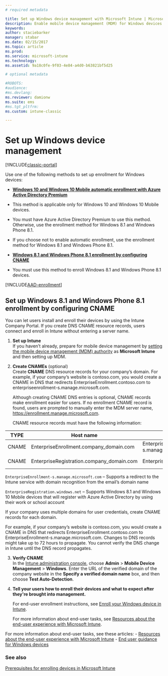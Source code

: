 ```yaml
---
# required metadata

title: Set up Windows device management with Microsoft Intune | Microsoft Docs
description: Enable mobile device management (MDM) for Windows devices with Microsoft Intune.
keywords:
author: staciebarker
manager: stabar
ms.date: 02/15/2017
ms.topic: article
ms.prod:
ms.service: microsoft-intune
ms.technology:
ms.assetid: 9a18c0fe-9f03-4e84-a4d0-b63821bf5d25

# optional metadata

#ROBOTS:
#audience:
#ms.devlang:
ms.reviewer: damionw
ms.suite: ems
#ms.tgt_pltfrm:
ms.custom: intune-classic

---
```


# Set up Windows device management

[!INCLUDE[classic-portal](../includes/classic-portal.md)]

Use one of the following methods to set up enrollment for Windows devices:

- [**Windows 10 and Windows 10 Mobile automatic enrollment with Azure Active Directory Premium**](#set-up-windows-10-and-windows-10-mobile-automatic-enrollment-with-azure-active-directory-premium) 
 -  This method is applicable only for Windows 10 and Windows 10 Mobile devices.
 -  You must have Azure Active Directory Premium to use this method. Otherwise, use the enrollment method for Windows 8.1 and Windows Phone 8.1.
 -  If you choose not to enable automatic enrollment, use the enrollment method for Windows 8.1 and Windows Phone 8.1.


- [**Windows 8.1 and Windows Phone 8.1 enrollment by configuring CNAME**](#set-up-windows-81-and-windows-phone-81-enrollment-by-configuring-cname) 
 - You must use this method to enroll Windows 8.1 and Windows Phone 8.1 devices.

[!INCLUDE[AAD-enrollment](../includes/win10-automatic-enrollment-aad.md)]

## Set up Windows 8.1 and Windows Phone 8.1 enrollment by configuring CNAME
You can let users install and enroll their devices by using the Intune Company Portal. If you create DNS CNAME resource records,  users connect and enroll in Intune without entering a server name.

1. **Set up Intune**<br>
If you haven’t already, prepare for mobile device management by  [setting the mobile device management (MDM) authority](prerequisites-for-enrollment.md#step-2-set-mdm-authority) as **Microsoft Intune** and then setting up MDM.

2. **Create CNAMEs** (optional)<br>
Create **CNAME** DNS resource records for your company’s domain. For example, if your company’s website is contoso.com, you would create a CNAME in DNS that redirects EnterpriseEnrollment.contoso.com to enterpriseenrollment-s.manage.microsoft.com.


   Although creating CNAME DNS entries is optional, CNAME records make enrollment easier for users. If no enrollment CNAME record is found, users are prompted to manually enter the MDM server name, https://enrollment.manage.microsoft.com.


	CNAME resource records must have the following information:

  |TYPE|Host name|Points to|TTL|
  |--------|-------------|-------------|-------|
  |CNAME|EnterpriseEnrollment.company_domain.com|EnterpriseEnrollment-s.manage.microsoft.com |1 Hour|
  |CNAME|EnterpriseRegistration.company_domain.com|EnterpriseRegistration.windows.net|1 Hour|

  `EnterpriseEnrollment-s.manage.microsoft.com` – Supports a redirect to the Intune service with domain recognition from the email’s domain name

  `EnterpriseRegistration.windows.net` – Supports Windows 8.1 and Windows 10 Mobile devices that will register with Azure Active Directory by using their work or school account

  If your company uses multiple domains for user credentials, create CNAME records for each domain.

  For example, if your company’s website is contoso.com, you would create a CNAME in DNS that redirects EnterpriseEnrollment.contoso.com to EnterpriseEnrollment-s.manage.microsoft.com. Changes to DNS records might take up to 72 hours to propagate. You cannot verify the DNS change in Intune until the DNS record propagates.

3.  **Verify CNAME**<br>In the [Intune administration console](http://manage.microsoft.com), choose **Admin** &gt; **Mobile Device Management** &gt; **Windows**. Enter the URL of the verified domain of the company website in the **Specify a verified domain name** box, and then choose **Test Auto-Detection**.

4.  **Tell your users how to enroll their devices and what to expect after they're brought into management.**

	For end-user enrollment instructions, see [Enroll your Windows device in Intune](https://docs.microsoft.com/intune/enduser/enroll-your-device-in-intune-windows).

	For more information about end-user tasks, see [Resources about the end-user experience with Microsoft Intune](https://docs.microsoft.com/intune/deploy-use/what-to-tell-your-end-users-about-using-microsoft-intune).

For more information about end-user tasks, see these articles:
      - [Resources about the end-user experience with Microsoft Intune](how-to-educate-your-end-users-about-microsoft-intune.md)
      - [End user guidance for Windows devices](../enduser/using-your-windows-device-with-intune.md)

### See also
[Prerequisites for enrolling devices in Microsoft Intune](prerequisites-for-enrollment.md)
